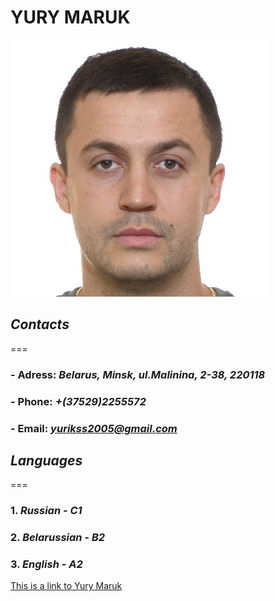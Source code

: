 # **YURY MARUK**
![Yury Maruk](/img/yurymaruk.jpg)

## ***Contacts***
===

###    - Adress: *Belarus, Minsk, ul.Malinina, 2-38, 220118*
###    - Phone: *+(37529)2255572*
###    - Email: *yurikss2005@gmail.com*

## ***Languages***
===

### 1. *Russian - C1*
### 2. *Belarussian - B2*
### 3. *English - A2*

[This is a link to Yury Maruk](https://TomHooks.github.io/rsschool-cv/cv)




            
